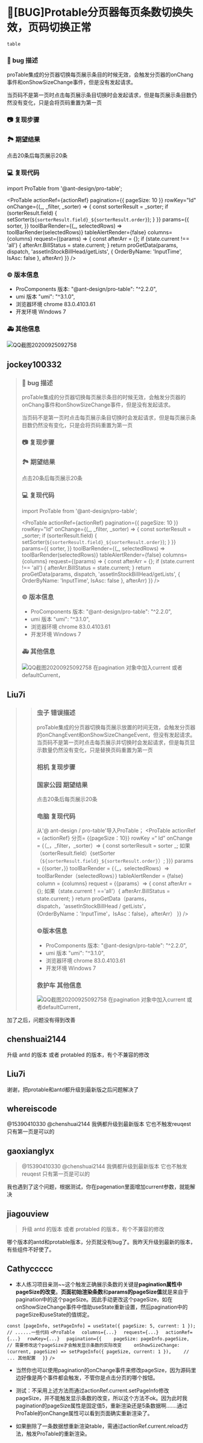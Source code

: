 # 🐛[BUG]Protable分页器每页条数切换失效，页码切换正常

`table`

### 🐛 bug 描述

proTable集成的分页器切换每页展示条目的时候无效，会触发分页器的onChang事件和onShowSizeChange事件，但是没有发起请求。

当页码不是第一页时点击每页展示条目切换时会发起请求，但是每页展示条目数仍然没有变化，只是会将页码重置为第一页

### 📷 复现步骤

<!--
清晰描述复现步骤，让别人也能看到问题
-->

### 🏞 期望结果

点击20条后每页展示20条

### 💻 复现代码

import ProTable from '@ant-design/pro-table';

<ProTable
actionRef={actionRef}
pagination={{ pageSize: 10 }}
rowKey="Id"
onChange={(_, \_filter, \_sorter) => {
const sorterResult = \_sorter;
if (sorterResult.field) {
setSorter(`${sorterResult.field}_${sorterResult.order}`);
}
}}
params={{
        sorter,
    }}
toolBarRender={(\_, selectedRows) => toolBarRender(selectedRows)}
tableAlertRender={false}
columns={columns}
request={(params) => {
const afterArr = {};
if (state.current !== 'all') {
afterArr.BillStatus = state.current;
}
return proGetData(params, dispatch, 'assetInStockBillHead/getLists', { OrderByName: 'InputTime', IsAsc: false }, afterArr)
}}
/>

### © 版本信息

- ProComponents 版本: "@ant-design/pro-table": "^2.2.0",
- umi 版本 "umi": "^3.1.0",
- 浏览器环境 chrome 83.0.4103.61
- 开发环境 Windows 7

### 🚑 其他信息

![QQ截图20200925092758](https://user-images.githubusercontent.com/45443940/94216216-6e671e00-ff11-11ea-858d-8e71f6427442.png)

## jockey100332

> ### 🐛 bug 描述
>
> proTable集成的分页器切换每页展示条目的时候无效，会触发分页器的onChang事件和onShowSizeChange事件，但是没有发起请求。
>
> 当页码不是第一页时点击每页展示条目切换时会发起请求，但是每页展示条目数仍然没有变化，只是会将页码重置为第一页
>
> ### 📷 复现步骤
>
> ### 🏞 期望结果
>
> 点击20条后每页展示20条
>
> ### 💻 复现代码
>
> import ProTable from '@ant-design/pro-table';
>
> <ProTable
> actionRef={actionRef}
> pagination={{ pageSize: 10 }}
> rowKey="Id"
> onChange={(_, \_filter, \_sorter) => {
> const sorterResult = \_sorter; if (sorterResult.field) { setSorter(`${sorterResult.field}_${sorterResult.order}`); } }} params={{ sorter, }} toolBarRender={(\_, selectedRows) => toolBarRender(selectedRows)}
> tableAlertRender={false}
> columns={columns}
> request={(params) => {
> const afterArr = {};
> if (state.current !== 'all') {
> afterArr.BillStatus = state.current;
> }
> return proGetData(params, dispatch, 'assetInStockBillHead/getLists', { OrderByName: 'InputTime', IsAsc: false }, afterArr)
> }}
> />
>
> ### © 版本信息
>
> - ProComponents 版本: "@ant-design/pro-table": "^2.2.0",
> - umi 版本 "umi": "^3.1.0",
> - 浏览器环境 chrome 83.0.4103.61
> - 开发环境 Windows 7
>
> ### 🚑 其他信息
>
> ![QQ截图20200925092758](https://user-images.githubusercontent.com/45443940/94216216-6e671e00-ff11-11ea-858d-8e71f6427442.png)
> 在pagination 对象中加入current 或者defaultCurrent，

## Liu7i

> > ### 虫子 错误描述
> >
> > proTable集成的分页器切换每页展示放置的时间无效，会触发分页器的onChangEvent和onShowSizeChangeEvent，但没有发起请求。
> > 当页码不是第一页时点击每页展示并切换时会发起请求，但是每页显示数量仍然没有变化，只是替换页码重置为第一页
> >
> > ### 相机 复现步骤
> >
> > ### 国家公园 期望结果
> >
> > 点击20条后每页展示20条
> >
> > ### 电脑 复现代码
> >
> > 从'@ ant-design / pro-table'导入ProTable；
> > <ProTable
> > actionRef = {actionRef}
> > 分页= {{pageSize：10}}
> > rowKey =“ Id”
> > onChange = {（_，\_filter，\_sorter）=> {
> > const sorterResult = sorter _; 如果（sorterResult.field）{setSorter（`${sorterResult.field}_${sorterResult.order}`）; }}} params = {{sorter，}} toolBarRender = {（\_，selectedRows）=> toolBarRender（selectedRows）}
> > tableAlertRender = {false}
> > column = {columns}
> > request = {{params）=> {
> > const afterArr = {};
> > 如果（state.current！=='all'）{
> > afterArr.BillStatus = state.current;
> > }
> > return proGetData（params，dispatch，'assetInStockBillHead / getLists'，{OrderByName：'InputTime'，IsAsc：false}，afterArr）
> > }}
> > />
> >
> > ### ©版本信息
> >
> > - ProComponents 版本: "@ant-design/pro-table": "^2.2.0",
> > - umi 版本 "umi": "^3.1.0",
> > - 浏览器环境 chrome 83.0.4103.61
> > - 开发环境 Windows 7
> >
> > ### 救护车 其他信息
> >
> > ![QQ截图20200925092758](https://user-images.githubusercontent.com/45443940/94216216-6e671e00-ff11-11ea-858d-8e71f6427442.png)
> > 在pagination 对象中加入current 或者defaultCurrent，

加了之后，问题没有得到改善

## chenshuai2144

升级 antd 的版本 或者 protabled 的版本，有个不兼容的修改

## Liu7i

谢谢，把protable和antd都升级到最新版之后问题解决了

## whereiscode

@15390410330 @chenshuai2144 我俩都升级到最新版本 它也不触发reuqest 只有第一页是可以的

## gaoxianglyx

> @15390410330 @chenshuai2144 我俩都升级到最新版本 它也不触发reuqest 只有第一页是可以的

我也遇到了这个问题，根据测试，你在pagenation里面增加current参数，就能解决

## jiagouview

> 升级 antd 的版本 或者 protabled 的版本，有个不兼容的修改

哪个版本的antd和protable版本，分页就没有bug了。我昨天升级到最新的版本，有些组件不好使了。

## Cathyccccc

- 本人练习项目亲测~~这个触发正确展示条数的关键是**pagination属性中pageSize的改变**。**页面初始渲染条数**和**params的pageSize值**就是来自于pagination中的这个pageSize。因此手动更改这个pageSize，如在onShowSizeChange事件中借助useState重新设置，然后pagination中的pageSize和useState的值绑定。

`const [pageInfo, setPageInfo] = useState({ pageSize: 5, current: 1 });`
`// ......一些代码`
`<ProTable`
`  columns={...}`
`  request={...}`
`  actionRef={...}`
`  rowKey={...}`
`  pagination={{`
`    pageSize: pageInfo.pageSize, // 需要修改这个pageSize才会触发显示条数的实际改变`
`    onShowSizeChange: (current, pageSize) => setPageInfo({ pageSize, current: 1 }),`
`    // ... 其他配置`
`  }}`
`/>`

- 当然你也可以使用pagination的onChange事件来修改pageSize，因为源码里边好像是两个事件都会触发，不管你是点击分页的哪个按钮。

- 测试：不采用上述方法而通过actionRef.current.setPageInfo修改pageSize，并不能触发显示条数的改变，所以这个方法不ok。因为此时我pagination的pageSize属性是固定值5，重新渲染还是5条数据啊.......通过ProTable的onChange属性可以看到页面确实重新渲染了。

- 如果删除了一条数据想重新渲染table，需通过actionRef.current.reload方法，触发ProTable的重新渲染。

